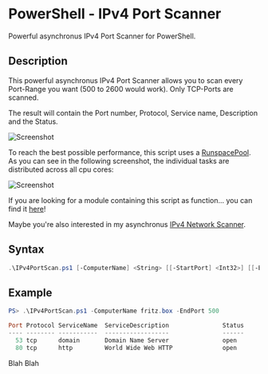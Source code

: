 # PowerShell - IPv4 Port Scanner

Powerful asynchronus IPv4 Port Scanner for PowerShell.

## Description

This powerful asynchronus IPv4 Port Scanner allows you to scan every Port-Range you want (500 to 2600 would work). Only TCP-Ports are scanned.

The result will contain the Port number, Protocol, Service name, Description and the Status.

![Screenshot](Documentation/Images/IPv4PortScan.png?raw=true "IPv4PortScan")

To reach the best possible performance, this script uses a [RunspacePool](https://msdn.microsoft.com/en-US/library/system.management.automation.runspaces.runspacepool(v=vs.85).aspx). As you can see in the following screenshot, the individual tasks are distributed across all cpu cores:

![Screenshot](Documentation/Images/IPv4PortScan_CPUusage.png?raw=true "CPU usage")

If you are looking for a module containing this script as function... you can find it [here](https://github.com/BornToBeRoot/PowerShell)!

Maybe you're also interested in my asynchronus [IPv4 Network Scanner](https://github.com/BornToBeRoot/PowerShell_IPv4NetworkScanner).

## Syntax

```powershell
.\IPv4PortScan.ps1 [-ComputerName] <String> [[-StartPort] <Int32>] [[-EndPort] <Int32>] [[-Threads] <Int32>] [[-Force]] [<CommonParameters>]
```

## Example

```powershell
PS> .\IPv4PortScan.ps1 -ComputerName fritz.box -EndPort 500

Port Protocol ServiceName  ServiceDescription               Status
---- -------- -----------  ------------------               ------
  53 tcp      domain       Domain Name Server               open
  80 tcp      http         World Wide Web HTTP              open
``` 

Blah Blah